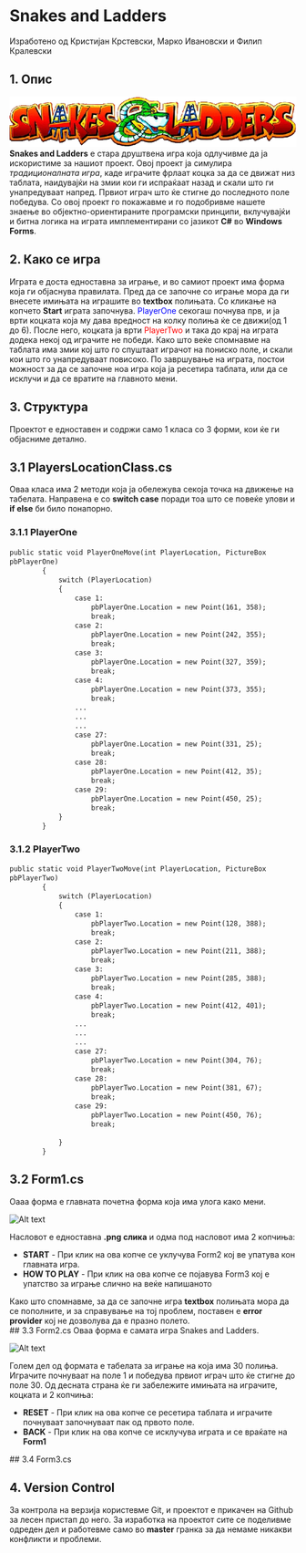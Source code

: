 # Snakes and Ladders
Изработено од Кристијан Крстевски, Марко Ивановски и Филип Кралевски
## 1. Опис
![Alt text](https://github.com/KFilip123/Snake-Ladder/blob/master/Snake%20Ladder/Resources/title-removebg-preview.png)
<br/>
<b>Snakes and Ladders</b> е стара друштвена игра која одлучивме да ја искористиме за нашиот проект. Овој проект ја симулира <i>традиционалната игра</i>, каде играчите фрлаат коцка за да се движат низ таблата, наидувајќи на змии кои ги испраќаат назад и скали што ги унапредуваат напред. Првиот играч што ќе стигне до последното поле победува. Со овој проект го покажавме и го подобривме нашeте знаење во објектно-ориентираните програмски принципи, вклучувајќи и битна логика на играта имплементирани со јазикот <b>C#</b> во <b>Windows Forms</b>.
## 2. Како се игра
Играта е доста едноставна за играње, и во самиот проект има форма која ги објаснува правилата. Пред да се започне со играње мора да ги внесете имињата на играшите во <b>textbox</b> полињата. Со кликање на копчето <b>Start</b> играта започнува. <span style="color: blue">PlayerOne</span> секогаш почнува прв, и ја врти коцката која му дава вредност на колку полиња ќе се движи(од 1 до 6). После него, коцката ја врти <span style="color: red">PlayerTwo</span> и така до крај на играта додека некој од играчите не победи. Како што веќе спомнавме на таблата има змии кој што го спуштаат играчот на пониско поле, и скали кои што го унапредуваат повисоко. По завршување на играта, постои можност за да се започне ноа игра која ја ресетира таблата, или да се исклучи и да се вратите на главното мени.
## 3. Структура 
Проектот е едноставен и содржи само 1 класа со 3 форми, кои ќе ги објасниме детално.
## 3.1 PlayersLocationClass.cs
Оваа класа има 2 методи која ја обележува секоја точка на движење на табелата. Направена е со <b>switch case</b> поради тоа што се повеќе улови и <b>if else</b> би било понапорно.
### 3.1.1 PlayerOne
```
public static void PlayerOneMove(int PlayerLocation, PictureBox pbPlayerOne)
        {
            switch (PlayerLocation)
            {
                case 1:
                    pbPlayerOne.Location = new Point(161, 358);
                    break;
                case 2:
                    pbPlayerOne.Location = new Point(242, 355);
                    break;
                case 3:
                    pbPlayerOne.Location = new Point(327, 359);
                    break;
                case 4:
                    pbPlayerOne.Location = new Point(373, 355);
                    break;
                ...
                ...
                ...
                case 27:
                    pbPlayerOne.Location = new Point(331, 25);
                    break;
                case 28:
                    pbPlayerOne.Location = new Point(412, 35);
                    break;
                case 29:
                    pbPlayerOne.Location = new Point(450, 25);
                    break;
            }
        }
```
### 3.1.2 PlayerTwo
```
public static void PlayerTwoMove(int PlayerLocation, PictureBox pbPlayerTwo)
        {
            switch (PlayerLocation)
            {
                case 1:
                    pbPlayerTwo.Location = new Point(128, 388);
                    break;
                case 2:
                    pbPlayerTwo.Location = new Point(211, 388);
                    break;
                case 3:
                    pbPlayerTwo.Location = new Point(285, 388);
                    break;
                case 4:
                    pbPlayerTwo.Location = new Point(412, 401);
                    break;
                ...
                ...
                ...
                case 27:
                    pbPlayerTwo.Location = new Point(304, 76);
                    break;
                case 28:
                    pbPlayerTwo.Location = new Point(381, 67);
                    break;
                case 29:
                    pbPlayerTwo.Location = new Point(450, 76);
                    break;

            }
        }
```
## 3.2 Form1.cs
Оааа форма е главната почетна форма која има улога како мени.

![Alt text]()

Насловот е едноставна <b>.png слика</b> и одма под насловот има 2 копчиња:
<ul>
        <li>
                <b>START</b> - При клик на ова копче се уклучува <a>Form2</a> кој ве упатува кон главната игра. 
        </li>
        <li>
                <b>HOW TO PLAY</b> - При клик на ова копче се појавува <a>Form3</a> кој е упатство за играње слично на веќе напишаното
        </li>
</ul>
Како што спомнавме, за да се започне игра <b>textbox</b> полињата мора да се пополните, и за справување на тој проблем, поставен е <b>error provider</b> кој не дозволува да е празно полето.
<br/>
## 3.3 Form2.cs
Оваа форма е самата игра Snakes and Ladders. 

![Alt text]()

Голем дел од формата е табелата за играње на која има 30 полиња. Играчите почнуваат на поле 1 и победува првиот играч што ќе стигне до поле 30. Од десната страна ќе ги забележите имињата на играчите, коцката и 2 копчиња:
<ul>
        <li>
                <b>RESET</b> - При клик на ова копче се ресетира таблата и играчите почнуваат започнуваат пак од првото поле. 
        </li>
        <li>
                <b>BACK</b> - При клик на ова копче се исклучува играта и се враќате на <b>Form1</b>
        </li>
</ul>
## 3.4 Form3.cs

## 4. Version Control
За контрола на верзија користевме Git, и проектот е прикачен на Github за лесен пристап до него. За изработка на проектот сите се поделивме одреден дел и работевме само во <b>master</b> гранка за да немаме никакви конфликти и проблеми. 
